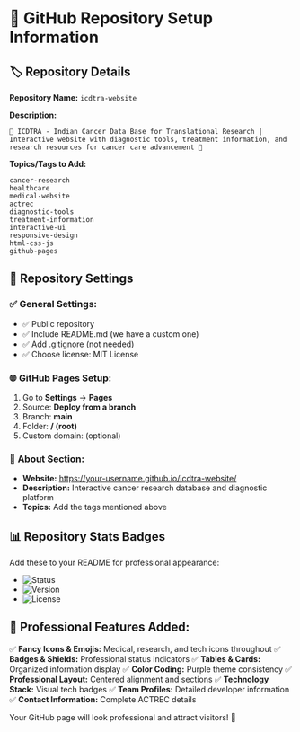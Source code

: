 # 📝 GitHub Repository Setup Information

## 🏷️ **Repository Details**

**Repository Name:** `icdtra-website`

**Description:** 
```
🏥 ICDTRA - Indian Cancer Data Base for Translational Research | Interactive website with diagnostic tools, treatment information, and research resources for cancer care advancement 🧬
```

**Topics/Tags to Add:**
```
cancer-research
healthcare
medical-website
actrec
diagnostic-tools
treatment-information
interactive-ui
responsive-design
html-css-js
github-pages
```

## 🎯 **Repository Settings**

### ✅ **General Settings:**
- ✅ Public repository
- ✅ Include README.md (we have a custom one)
- ✅ Add .gitignore (not needed)
- ✅ Choose license: MIT License

### 🌐 **GitHub Pages Setup:**
1. Go to **Settings** → **Pages**
2. Source: **Deploy from a branch**
3. Branch: **main**
4. Folder: **/ (root)**
5. Custom domain: (optional)

### 🔧 **About Section:**
- **Website:** https://your-username.github.io/icdtra-website/
- **Description:** Interactive cancer research database and diagnostic platform
- **Topics:** Add the tags mentioned above

## 📊 **Repository Stats Badges**

Add these to your README for professional appearance:
- ![Status](https://img.shields.io/badge/Status-Live-brightgreen?style=for-the-badge)
- ![Version](https://img.shields.io/badge/Version-1.0.0-blue?style=for-the-badge)
- ![License](https://img.shields.io/badge/License-MIT-yellow?style=for-the-badge)

## 🎨 **Professional Features Added:**

✅ **Fancy Icons & Emojis:** Medical, research, and tech icons throughout
✅ **Badges & Shields:** Professional status indicators
✅ **Tables & Cards:** Organized information display
✅ **Color Coding:** Purple theme consistency
✅ **Professional Layout:** Centered alignment and sections
✅ **Technology Stack:** Visual tech badges
✅ **Team Profiles:** Detailed developer information
✅ **Contact Information:** Complete ACTREC details

Your GitHub page will look professional and attract visitors! 🌟